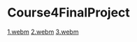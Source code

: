 # Course4FinalProject
[1.webm](https://user-images.githubusercontent.com/1034542/203016234-8154fbbf-febb-419a-b823-59906e98ccef.webm)
[2.webm](https://user-images.githubusercontent.com/1034542/203016260-5ea4319f-3a3a-4dc2-876d-b89af3d65af7.webm)
[3.webm](https://user-images.githubusercontent.com/1034542/203016281-63dc46ea-b199-46bf-bfea-fa78cd882f53.webm)
